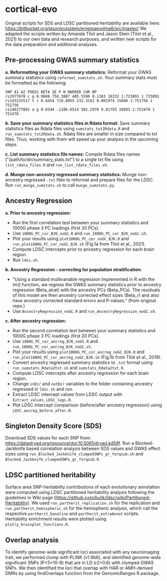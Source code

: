 
# cortical-evo

Original scripts for SDS and LDSC partitioned heritability are available here:
https://bitbucket.org/jasonlouisstein/enigmaevolma6/src/master/
We adapted the scripts written by Amanda Tilot and Jason Stein (Tilot et al., 2021) to our own data and research purposes, and written new scripts for the data preparation and additional analyses.

## Pre-processing GWAS summary statistics

**a. Reformatting your GWAS summary statistics:**
Reformat your GWAS summary statistics using `reformat_sumstats.sh`.
Your summary stats must be formatted as the following:

```
SNP A1 A2 FREQ1 BETA SE P N MARKER CHR BP
rs2977670 c g 0.9608 758.3807 485.5590 0.1183 10332 1:723891 1 723891
rs143225517 t c 0.8454 718.8055 232.3162 0.001974 15846 1:751756 1 751756
rs146277091 a g 0.0344 -1186.6514 501.2970 0.01793 10501 1:752478 1 752478
```

**b. Save your summary statistics files in Rdata format:**
Save summary statistics files as Rdata files using `sumstats_txt2Rdata.R` and `run_sumstats_txt2Rdata.sh`.
Rdata files are smaller in size compared to txt files. Thus, working with them will speed up your analysis in the upcoming steps.

**c. List summary statistics file names:**
Compile Rdata files names ("/path/to/dir/summary_stats.txt") to a single txt file using `list_rdata_files.R` and `run_list_rdata_files.sh`.

**d. Munge non-ancestry regressed summary statistics:**
Munge non-ancestry regressed `.txt` files to reformat and prepare files for the LDSC. Run `run_munge_sumstats.sh` to call `munge_sumstats.py`.

## Ancestry Regression

**a. Prior to ancestry regression:**
- Run the first correlation test between your summary statistics and 1000G phase 3 PC loadings (first 20 PCs).
- Use `1000G_PC_cor_BJK_noGC.R` and `run_1000G_PC_cor_BJK_noGC.sh`.
- Plot your results using `plot1000G_PC_cor_noGC_BJK.R` and `run_plot1000G_PC_cor_noGC_BJK.sh` (Fig.1a from Tilot et al., 2021).
- Compute LDSC intercepts prior to ancestry regression for each brain region.
- Run `ldsc.sh`.

**b. Ancestry Regression - correcting for population stratification:**
- "Using a standard multivariable regression implemented in R with the lm() function, we regress the GWAS summary statistics prior to ancestry regression (Beta_strat) with the ancestry PCs (Beta_PCs). The residuals of this model are then ancestry corrected effect sizes (Beta_r) and also have ancestry corrected standard errors and P-values." (from original repo.)
- Use `AncestryRegression_noGC.R` and `run_AncestryRegression_noGC.sh`.

**c. After ancestry regression:**
- Run the second correlation test between your summary statistics and 1000G phase 3 PC loadings (first 20 PCs).
- Use `1000G_PC_cor_ancreg_BJK_noGC.R` and `run_1000G_PC_cor_ancreg_BJK_noGC.sh`.
- Plot your results using `plot1000G_PC_cor_ancreg_noGC_BJK.R` and `run_plot1000G_PC_cor_ancreg_noGC_BJK.sh`  (Fig.1b from Tilot et al., 2019).
- Convert ancestry regressed summary statistics to `.txt` format using `run_sumstats_Rdata2txt.sh` and `sumstats_Rdata2txt.R`.
- Compute LDSC intercepts after ancestry regression for each brain region.
- Change `inDir` and `outDir` variables to the folder containing ancestry regressed in `ldsc.sh` and run.
- Extract LDSC intercept values from LDSC output with `Extract_values_LDSC_logs.R`.
- Plot LDSC intercept comparison (before/after ancestry regression) using `LDSC_ancreg_before_after.R`.

## Singleton Density Score (SDS)

Download SDS values for each SNP from: https://datadryad.org/resource/doi:10.5061/dryad.kd58f.
Run a Blocked-Jackknife based correlation analysis between SDS values and GWAS effect sizes using `run_Blocked_Jackknife_clumpedSNPs_gr_forqsub.sh` and `Blocked_Jackknife_clumpedSNPs_gr_forqsub.R`.

## LDSC partitioned heritability

Surface area SNP-heritability contributions of each evolutionary annotation were computed using LDSC partitioned heritability analysis following the guidelines in Wiki page (https://github.com/bulik/ldsc/wiki/Partitioned-Heritability).
We used `run_partherit_replication.sh` for the replication and `run_partherit_hemispheric.sh` for the hemispheric analysis, which call the respective `partherit_baseline` and `partherit_extraAnnot` scripts.
Heritability enrichment results were plotted using `plotly_brainplot_functions.R`.

## Overlap analysis

To identify genome-wide significant loci associated with any neuroimaging trait, we performed clump with PLINK (v1.9b6), and identified genome-wide significant SNPs (P<5×10-8) that are in LD (r2>0.6) with clumped GWAS SNPs. We then identified the loci that overlap with HAR or AMH-derived DMRs by using  findOverlaps function from the GenomicRanges R package.
